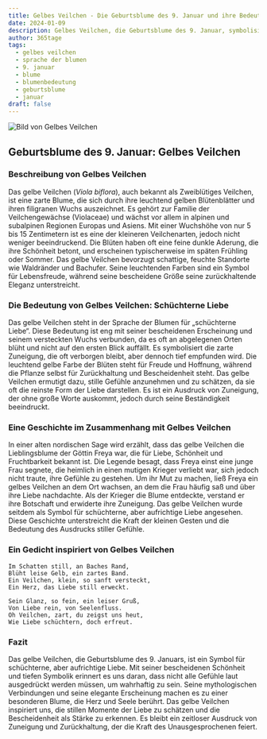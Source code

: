 ```yaml
---
title: Gelbes Veilchen - Die Geburtsblume des 9. Januar und ihre Bedeutung
date: 2024-01-09
description: Gelbes Veilchen, die Geburtsblume des 9. Januar, symbolisiert Schüchterne Liebe. Erfahre mehr über ihre Geschichte, Bedeutung und Symbolik in der Sprache der Blumen.
author: 365tage
tags:
  - gelbes veilchen
  - sprache der blumen
  - 9. januar
  - blume
  - blumenbedeutung
  - geburtsblume
  - januar
draft: false
---
```


![Bild von Gelbes Veilchen](https://cdn.pixabay.com/photo/2016/04/19/11/30/pansy-1338451_1280.jpg#center)


## Geburtsblume des 9. Januar: Gelbes Veilchen

### Beschreibung von Gelbes Veilchen

Das gelbe Veilchen (_Viola biflora_), auch bekannt als Zweiblütiges Veilchen, ist eine zarte Blume, die sich durch ihre leuchtend gelben Blütenblätter und ihren filigranen Wuchs auszeichnet. Es gehört zur Familie der Veilchengewächse (Violaceae) und wächst vor allem in alpinen und subalpinen Regionen Europas und Asiens. Mit einer Wuchshöhe von nur 5 bis 15 Zentimetern ist es eine der kleineren Veilchenarten, jedoch nicht weniger beeindruckend. Die Blüten haben oft eine feine dunkle Aderung, die ihre Schönheit betont, und erscheinen typischerweise im späten Frühling oder Sommer. Das gelbe Veilchen bevorzugt schattige, feuchte Standorte wie Waldränder und Bachufer. Seine leuchtenden Farben sind ein Symbol für Lebensfreude, während seine bescheidene Größe seine zurückhaltende Eleganz unterstreicht.

### Die Bedeutung von Gelbes Veilchen: Schüchterne Liebe

Das gelbe Veilchen steht in der Sprache der Blumen für „schüchterne Liebe“. Diese Bedeutung ist eng mit seiner bescheidenen Erscheinung und seinem versteckten Wuchs verbunden, da es oft an abgelegenen Orten blüht und nicht auf den ersten Blick auffällt. Es symbolisiert die zarte Zuneigung, die oft verborgen bleibt, aber dennoch tief empfunden wird. Die leuchtend gelbe Farbe der Blüten steht für Freude und Hoffnung, während die Pflanze selbst für Zurückhaltung und Bescheidenheit steht. Das gelbe Veilchen ermutigt dazu, stille Gefühle anzunehmen und zu schätzen, da sie oft die reinste Form der Liebe darstellen. Es ist ein Ausdruck von Zuneigung, der ohne große Worte auskommt, jedoch durch seine Beständigkeit beeindruckt.

### Eine Geschichte im Zusammenhang mit Gelbes Veilchen

In einer alten nordischen Sage wird erzählt, dass das gelbe Veilchen die Lieblingsblume der Göttin Freya war, die für Liebe, Schönheit und Fruchtbarkeit bekannt ist. Die Legende besagt, dass Freya einst eine junge Frau segnete, die heimlich in einen mutigen Krieger verliebt war, sich jedoch nicht traute, ihre Gefühle zu gestehen. Um ihr Mut zu machen, ließ Freya ein gelbes Veilchen an dem Ort wachsen, an dem die Frau häufig saß und über ihre Liebe nachdachte. Als der Krieger die Blume entdeckte, verstand er ihre Botschaft und erwiderte ihre Zuneigung. Das gelbe Veilchen wurde seitdem als Symbol für schüchterne, aber aufrichtige Liebe angesehen. Diese Geschichte unterstreicht die Kraft der kleinen Gesten und die Bedeutung des Ausdrucks stiller Gefühle.

### Ein Gedicht inspiriert von Gelbes Veilchen

```
Im Schatten still, an Baches Rand,  
Blüht leise Gelb, ein zartes Band.  
Ein Veilchen, klein, so sanft versteckt,  
Ein Herz, das Liebe still erweckt.  

Sein Glanz, so fein, ein leiser Gruß,  
Von Liebe rein, von Seelenfluss.  
Oh Veilchen, zart, du zeigst uns heut,  
Wie Liebe schüchtern, doch erfreut.  
```

### Fazit

Das gelbe Veilchen, die Geburtsblume des 9. Januars, ist ein Symbol für schüchterne, aber aufrichtige Liebe. Mit seiner bescheidenen Schönheit und tiefen Symbolik erinnert es uns daran, dass nicht alle Gefühle laut ausgedrückt werden müssen, um wahrhaftig zu sein. Seine mythologischen Verbindungen und seine elegante Erscheinung machen es zu einer besonderen Blume, die Herz und Seele berührt. Das gelbe Veilchen inspiriert uns, die stillen Momente der Liebe zu schätzen und die Bescheidenheit als Stärke zu erkennen. Es bleibt ein zeitloser Ausdruck von Zuneigung und Zurückhaltung, der die Kraft des Unausgesprochenen feiert.
